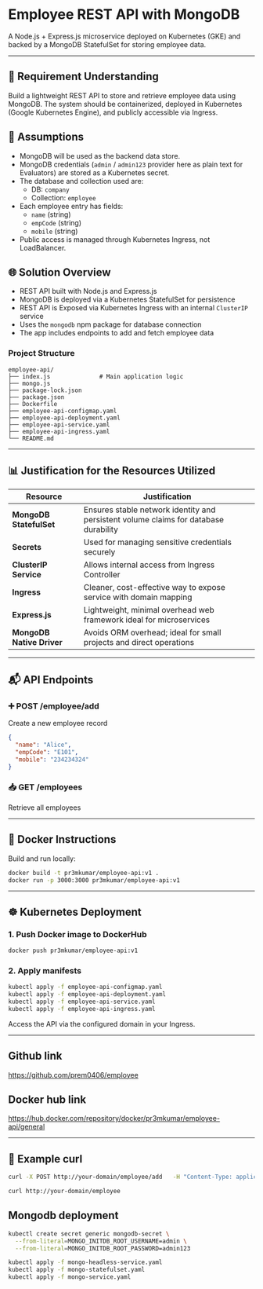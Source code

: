 # Employee REST API with MongoDB

A Node.js + Express.js microservice deployed on Kubernetes (GKE) and backed by a MongoDB StatefulSet for storing employee data.

---

## 📘 Requirement Understanding

Build a lightweight REST API to store and retrieve employee data using MongoDB. The system should be containerized, deployed in Kubernetes (Google Kubernetes Engine), and publicly accessible via Ingress.

## 📎 Assumptions

- MongoDB will be used as the backend data store.
- MongoDB credentials (`admin` / `admin123` provider here as plain text for Evaluators) are stored as a Kubernetes secret.
- The database and collection used are:
  - DB: `company`
  - Collection: `employee`
- Each employee entry has fields:
  - `name` (string)
  - `empCode` (string)
  - `mobile` (string)
- Public access is managed through Kubernetes Ingress, not LoadBalancer.

## 🌐 Solution Overview

- REST API built with Node.js and Express.js
- MongoDB is deployed via a Kubernetes StatefulSet for persistence
- REST API is Exposed via Kubernetes Ingress with an internal `ClusterIP` service
- Uses the `mongodb` npm package for database connection
- The app includes endpoints to add and fetch employee data

### Project Structure

```
employee-api/
├── index.js              # Main application logic
├── mongo.js
├── package-lock.json
├── package.json
├── Dockerfile
├── employee-api-configmap.yaml
├── employee-api-deployment.yaml
├── employee-api-service.yaml
├── employee-api-ingress.yaml
└── README.md
```

---

## 📊 Justification for the Resources Utilized

| Resource                  | Justification                                                                        |
| ------------------------- | ------------------------------------------------------------------------------------ |
| **MongoDB StatefulSet**   | Ensures stable network identity and persistent volume claims for database durability |
| **Secrets**               | Used for managing sensitive credentials securely                                     |
| **ClusterIP Service**     | Allows internal access from Ingress Controller                                       |
| **Ingress**               | Cleaner, cost-effective way to expose service with domain mapping                    |
| **Express.js**            | Lightweight, minimal overhead web framework ideal for microservices                  |
| **MongoDB Native Driver** | Avoids ORM overhead; ideal for small projects and direct operations                  |

---

## 📬 API Endpoints

### ➕ POST /employee/add

Create a new employee record

```json
{
  "name": "Alice",
  "empCode": "E101",
  "mobile": "234234324"
}
```

### 📥 GET /employees

Retrieve all employees

---

## 🐳 Docker Instructions

Build and run locally:

```bash
docker build -t pr3mkumar/employee-api:v1 .
docker run -p 3000:3000 pr3mkumar/employee-api:v1
```

---

## ☸️ Kubernetes Deployment

### 1. Push Docker image to DockerHub

```bash
docker push pr3mkumar/employee-api:v1
```

### 2. Apply manifests

```bash
kubectl apply -f employee-api-configmap.yaml
kubectl apply -f employee-api-deployment.yaml
kubectl apply -f employee-api-service.yaml
kubectl apply -f employee-api-ingress.yaml
```

Access the API via the configured domain in your Ingress.

---

## Github link

https://github.com/prem0406/employee

## Docker hub link

https://hub.docker.com/repository/docker/pr3mkumar/employee-api/general

---

## 🧪 Example curl

```bash
curl -X POST http://your-domain/employee/add   -H "Content-Type: application/json"   -d '{"name": "John", "empCode": "E123", "mobile": "99999999"}'

curl http://your-domain/employee
```

## Mongodb deployment

```bash
kubectl create secret generic mongodb-secret \
  --from-literal=MONGO_INITDB_ROOT_USERNAME=admin \
  --from-literal=MONGO_INITDB_ROOT_PASSWORD=admin123

kubectl apply -f mongo-headless-service.yaml
kubectl apply -f mongo-statefulset.yaml
kubectl apply -f mongo-service.yaml
```
